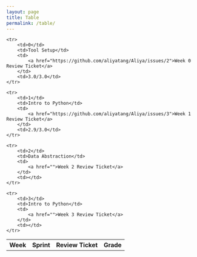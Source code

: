 ```yaml
---
layout: page
title: Table
permalink: /table/
---
```


<table>
    <tr>
     <th>Week</th>
     <th>Sprint</th>
     <th>Review Ticket</th>
     <th>Grade</th>
    </tr>
    
    <tr>
        <td>0</td>
        <td>Tool Setup</td>
        <td>
            <a href="https://github.com/aliyatang/Aliya/issues/2">Week 0 Review Ticket</a>
        </td>
        <td>3.0/3.0</td>
    </tr>

    <tr>
        <td>1</td>
        <td>Intro to Python</td>
        <td>
            <a href="https://github.com/aliyatang/Aliya/issues/3">Week 1 Review Ticket</a>
        </td>
        <td>2.9/3.0</td>
    </tr>

    <tr>
        <td>2</td>
        <td>Data Abstraction</td>
        <td>
            <a href="">Week 2 Review Ticket</a>
        </td>
        <td></td>
    </tr>

    <tr>
        <td>3</td>
        <td>Intro to Python</td>
        <td>
            <a href="">Week 3 Review Ticket</a>
        </td>
        <td></td>
    </tr>

    
</table>